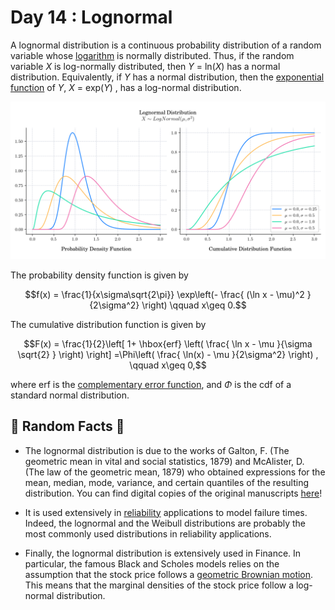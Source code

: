# Day 14 : Lognormal

A lognormal distribution is a continuous probability distribution of a random variable whose [logarithm](https://en.wikipedia.org/wiki/Logarithm) is normally distributed. Thus, if the random variable _X_ is log-normally distributed, then _Y_ = ln(_X_) has a normal distribution. Equivalently, if _Y_ has a normal distribution, then the [exponential function](https://en.wikipedia.org/wiki/Exponential_function) of _Y_, _X_ = exp(_Y_) , has a log-normal distribution.

![](../images/14_Lognormal.png)

The probability density function is given by

$$f(x) = \frac{1}{x\sigma\sqrt{2\pi}} \exp\left(- \frac{ (\ln x - \mu)^2 }{2\sigma^2} \right) \qquad x\geq 0.$$

The cumulative distribution function is given by

$$F(x) = \frac{1}{2}\left[ 1+ \hbox{erf} \left( \frac{ \ln x - \mu }{\sigma \sqrt{2} } \right) \right] =\Phi\left( \frac{ \ln(x) - \mu }{2\sigma^2} \right) , \qquad x\geq 0,$$

where erf is the [complementary error function](https://en.wikipedia.org/wiki/Complementary_error_function), and $\Phi$ is the cdf of a standard normal distribution.

## 🔔 Random Facts 🔔

- The lognormal distribution is due to the works of Galton, F. (The geometric mean in vital and social statistics, 1879) and McAlister, D. (The law of the geometric mean, 1879) who obtained expressions for the mean, median, mode, variance, and certain quantiles of the resulting distribution. You can find digital copies of the original manuscripts [here](https://wellcomecollection.org/works/z4ppxj5r/items)!

- It is used extensively in [reliability](https://www.itl.nist.gov/div898/handbook/apr/apr.htm) applications to model failure times. Indeed, the lognormal and the Weibull distributions are probably the most commonly used distributions in reliability applications.

- Finally, the lognormal distribution is extensively used in Finance. In particular, the famous Black and Scholes models relies on the assumption that the stock price follows a [geometric Brownian motion](https://quantgirluk.github.io/Understanding-Quantitative-Finance/geometric_brownian_motion.html). This means that the marginal densities of the stock price follow a log-normal distribution.
